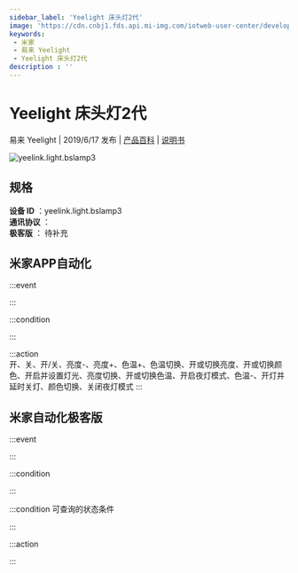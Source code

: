 ```yaml
---
sidebar_label: 'Yeelight 床头灯2代'
image: 'https://cdn.cnbj1.fds.api.mi-img.com/iotweb-user-center/developer_1679047578501hmkOjGdq.png?GalaxyAccessKeyId=AKVGLQWBOVIRQ3XLEW&Expires=9223372036854775807&Signature=f24uFNUlUuTAthwUqH5VNbIX1BY='
keywords: 
 - 米家
 - 易来 Yeelight
 - Yeelight 床头灯2代
description : ''
---
```

# Yeelight 床头灯2代

易来 Yeelight | 2019/6/17 发布 | [产品百科](https://home.mi.com/webapp/content/baike/product/index.html?model=yeelink.light.bslamp3/) | [说明书](https://home.mi.com/views/introduction.html?model=yeelink.light.bslamp3&region=cn)

![yeelink.light.bslamp3](https://cdn.cnbj1.fds.api.mi-img.com/iotweb-user-center/developer_1679047578501hmkOjGdq.png?GalaxyAccessKeyId=AKVGLQWBOVIRQ3XLEW&Expires=9223372036854775807&Signature=f24uFNUlUuTAthwUqH5VNbIX1BY=)

## 规格  
> 
**设备 ID** ：yeelink.light.bslamp3  
**通讯协议** ：  
**极客版**  ： 待补充 


## 米家APP自动化  

:::event  

:::

:::condition  

:::

:::action   
开、关、开/关、亮度-、亮度+、色温+、色温切换、开或切换亮度、开或切换颜色、开启并设置灯光、亮度切换、开或切换色温、开启夜灯模式、色温-、开灯并延时关灯、颜色切换、关闭夜灯模式
:::

## 米家自动化极客版  

:::event  

:::

:::condition  

:::

:::condition 可查询的状态条件  

:::

:::action  

:::

        
